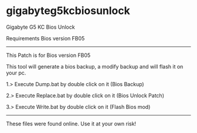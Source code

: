 # gigabyteg5kcbiosunlock
Gigabyte G5 KC Bios Unlock

Requirements 
Bios version FB05

---

This Patch is for Bios version FB05

This tool will generate a bios backup, a modify backup and will flash it on your pc. 

1.> Execute Dump.bat by double click on it (Bios Backup)

2.> Execute Replace.bat by double click on it (Bios Unlock Patch)

3.> Execute Write.bat by double click on it (Flash Bios mod)


---

These files were found online.
Use it at your own risk!

